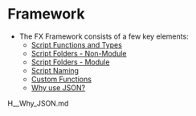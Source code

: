 # Framework

- The FX Framework consists of a few key elements:
  - [Script Functions and Types](C__Script_Functions_And_Types.md)
  - [Script Folders - Non-Module](D__Script_Folders_Non_Module.md)
  - [Script Folders - Module](E__Script_Folders_Module.md)
  - [Script Naming](F__Script_Naming.md)
  - [Custom Functions](G__Custom_Functions.md)
  - [Why use JSON?](H__Why_JSON.md)

H__Why_JSON.md
